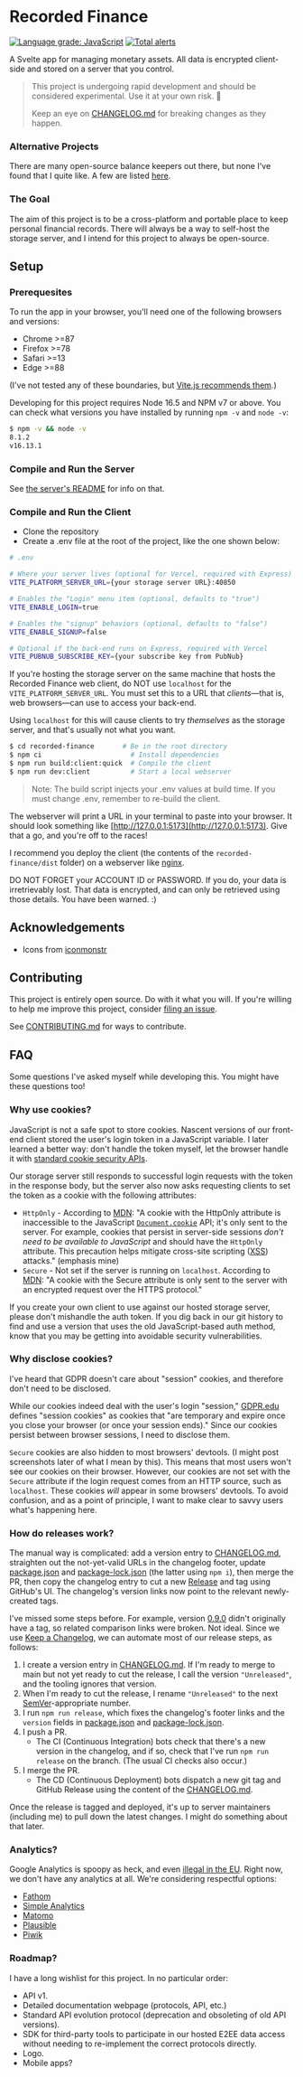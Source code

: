 # Recorded Finance

[![Language grade: JavaScript](https://img.shields.io/lgtm/grade/javascript/g/AverageHelper/recorded-finance.svg?logo=lgtm&logoWidth=18)](https://lgtm.com/projects/g/AverageHelper/recorded-finance/context:javascript) [![Total alerts](https://img.shields.io/lgtm/alerts/g/AverageHelper/recorded-finance.svg?logo=lgtm&logoWidth=18)](https://lgtm.com/projects/g/AverageHelper/recorded-finance/alerts/)

A Svelte app for managing monetary assets. All data is encrypted client-side and stored on a server that you control.

> This project is undergoing rapid development and should be considered experimental. Use it at your own risk. 🤙
>
> Keep an eye on [CHANGELOG.md](/CHANGELOG.md) for breaking changes as they happen.

### Alternative Projects

There are many open-source balance keepers out there, but none I've found that I quite like. A few are listed [here](https://opensource.com/life/17/10/personal-finance-tools-linux).

### The Goal

The aim of this project is to be a cross-platform and portable place to keep personal financial records. There will always be a way to self-host the storage server, and I intend for this project to always be open-source.

## Setup

### Prerequesites

To run the app in your browser, you'll need one of the following browsers and versions:

- Chrome >=87
- Firefox >=78
- Safari >=13
- Edge >=88

(I've not tested any of these boundaries, but [Vite.js recommends them](https://vitejs.dev/guide/migration.html#modern-browser-baseline-change).)

Developing for this project requires Node 16.5 and NPM v7 or above. You can check what versions you have installed by running `npm -v` and `node -v`:

```sh
$ npm -v && node -v
8.1.2
v16.13.1
```

### Compile and Run the Server

See [the server's README](/server/README.md) for info on that.

<!-- TODO: Add a note here about our own hosted solution -->

### Compile and Run the Client

- Clone the repository
- Create a .env file at the root of the project, like the one shown below:

```sh
# .env

# Where your server lives (optional for Vercel, required with Express)
VITE_PLATFORM_SERVER_URL={your storage server URL}:40850

# Enables the "Login" menu item (optional, defaults to "true")
VITE_ENABLE_LOGIN=true

# Enables the "signup" behaviors (optional, defaults to "false")
VITE_ENABLE_SIGNUP=false

# Optional if the back-end runs on Express, required with Vercel
VITE_PUBNUB_SUBSCRIBE_KEY={your subscribe key from PubNub}
```

If you're hosting the storage server on the same machine that hosts the Recorded Finance web client, do NOT use `localhost` for the `VITE_PLATFORM_SERVER_URL`. You must set this to a URL that _clients_—that is, web browsers—can use to access your back-end.

Using `localhost` for this will cause clients to try _themselves_ as the storage server, and that's usually not what you want.

```sh
$ cd recorded-finance       # Be in the root directory
$ npm ci                      # Install dependencies
$ npm run build:client:quick  # Compile the client
$ npm run dev:client          # Start a local webserver
```

> Note: The build script injects your .env values at build time. If you must change .env, remember to re-build the client.

The webserver will print a URL in your terminal to paste into your browser. It should look something like [http://127.0.0.1:5173](http://127.0.0.1:5173). Give that a go, and you're off to the races!

I recommend you deploy the client (the contents of the `recorded-finance/dist` folder) on a webserver like [nginx](https://nginx.org/en/).

DO NOT FORGET your ACCOUNT ID or PASSWORD. If you do, your data is irretrievably lost. That data is encrypted, and can only be retrieved using those details. You have been warned. :)

## Acknowledgements

- Icons from [iconmonstr](https://iconmonstr.com/)

## Contributing

This project is entirely open source. Do with it what you will. If you're willing to help me improve this project, consider [filing an issue](https://github.com/AverageHelper/recorded-finance/issues/new/choose).

See [CONTRIBUTING.md](/CONTRIBUTING.md) for ways to contribute.

## FAQ

Some questions I've asked myself while developing this. You might have these questions too!

### Why use cookies?

JavaScript is not a safe spot to store cookies. Nascent versions of our front-end client stored the user's login token in a JavaScript variable. I later learned a better way: don't handle the token myself, let the browser handle it with [standard cookie security APIs](https://developer.mozilla.org/en-US/docs/Web/HTTP/Cookies#restrict_access_to_cookies).

Our storage server still responds to successful login requests with the token in the response body, but the server also now asks requesting clients to set the token as a cookie with the following attributes:

- `HttpOnly` - According to [MDN](https://developer.mozilla.org/en-US/docs/Web/HTTP/Cookies#restrict_access_to_cookies): "A cookie with the HttpOnly attribute is inaccessible to the JavaScript [`Document.cookie`](https://developer.mozilla.org/en-US/docs/Web/API/Document/cookie) API; it's only sent to the server. For example, cookies that persist in server-side sessions _don't need to be available to JavaScript_ and should have the `HttpOnly` attribute. This precaution helps mitigate cross-site scripting ([XSS](<https://developer.mozilla.org/en-US/docs/Web/Security/Types_of_attacks#cross-site_scripting_(xss)>)) attacks." (emphasis mine)
- `Secure` - Not set if the server is running on `localhost`. According to [MDN](https://developer.mozilla.org/en-US/docs/Web/HTTP/Cookies#restrict_access_to_cookies): "A cookie with the Secure attribute is only sent to the server with an encrypted request over the HTTPS protocol."

If you create your own client to use against our hosted storage server, please don't mishandle the auth token. If you dig back in our git history to find and use a version that uses the old JavaScript-based auth method, know that you may be getting into avoidable security vulnerabilities.

### Why disclose cookies?

I've heard that GDPR doesn't care about "session" cookies, and therefore don't need to be disclosed.

While our cookies indeed deal with the user's login "session," [GDPR.edu](https://gdpr.eu/cookies/) defines "session cookies" as cookies that "are temporary and expire once you close your browser (or once your session ends)." Since our cookies persist between browser sessions, I need to disclose them.

`Secure` cookies are also hidden to most browsers' devtools. (I might post screenshots later of what I mean by this). This means that most users won't see our cookies on their browser. However, our cookies are not set with the `Secure` attribute if the login request comes from an HTTP source, such as `localhost`. These cookies _will_ appear in some browsers' devtools. To avoid confusion, and as a point of principle, I want to make clear to savvy users what's happening here.

### How do releases work?

The manual way is complicated: add a version entry to [CHANGELOG.md](/CHANGELOG.md), straighten out the not-yet-valid URLs in the changelog footer, update [package.json](/package.json) and [package-lock.json](/package-lock.json) (the latter using `npm i`), then merge the PR, then copy the changelog entry to cut a new [Release](https://github.com/AverageHelper/recorded-finance/releases) and tag using GitHub's UI. The changelog's version links now point to the relevant newly-created tags.

I've missed some steps before. For example, version [0.9.0](/CHANGELOG.md#090---2022-07-12) didn't originally have a tag, so related comparison links were broken. Not ideal. Since we use [Keep a Changelog](https://keepachangelog.com/en/1.0.0/), we can automate most of our release steps, as follows:

1. I create a version entry in [CHANGELOG.md](/CHANGELOG.md). If I'm ready to merge to main but not yet ready to cut the release, I call the version `"Unreleased"`, and the tooling ignores that version.
2. When I'm ready to cut the release, I rename `"Unreleased"` to the next [SemVer](https://semver.org/spec/v2.0.0.html)-appropriate number.
3. I run `npm run release`, which fixes the changelog's footer links and the `version` fields in [package.json](/package.json) and [package-lock.json](/package-lock.json).
4. I push a PR.
   - The CI (Continuous Integration) bots check that there's a new version in the changelog, and if so, check that I've run `npm run release` on the branch. (The usual CI checks also occur.)
5. I merge the PR.
   - The CD (Continuous Deployment) bots dispatch a new git tag and GitHub Release using the content of the [CHANGELOG.md](/CHANGELOG.md).

Once the release is tagged and deployed, it's up to server maintainers (including me) to pull down the latest changes. I might do something about that later.

### Analytics?

Google Analytics is spoopy as heck, and even [illegal in the EU](https://noyb.eu/en/austrian-dsb-eu-us-data-transfers-google-analytics-illegal). Right now, we don't have any analytics at all. We're considering respectful options:

- [Fathom](https://usefathom.com)
- [Simple Analytics](https://www.simpleanalytics.com)
- [Matomo](https://matomo.org)
- [Plausible](https://plausible.io)
- [Piwik](https://piwik.org)

### Roadmap?

I have a long wishlist for this project. In no particular order:

- API v1.
- Detailed documentation webpage (protocols, API, etc.)
- Standard API evolution protocol (deprecation and obsoleting of old API versions).
- SDK for third-party tools to participate in our hosted E2EE data access without needing to re-implement the correct protocols directly.
- Logo.
- Mobile apps?
